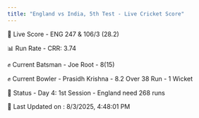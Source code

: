 ```yaml
---
title: "England vs India, 5th Test - Live Cricket Score"
---
```


🔴 Live Score - ENG 247 & 106/3 (28.2)  

📊 Run Rate - CRR: 3.74  

✊ Current Batsman - Joe Root - 8(15)  

✊ Current Bowler - Prasidh Krishna - 8.2 Over 38 Run - 1 Wicket  

📑 Status - Day 4: 1st Session - England need 268 runs

📝 Last Updated on : 8/3/2025, 4:48:01 PM  

